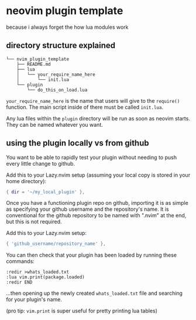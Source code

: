 # neovim plugin template
because i always forget the how lua modules work

## directory structure explained
```
└── nvim_plugin_template
    ├── README.md
    ├── lua
    │   └── your_require_name_here
    │       └── init.lua
    └── plugin
        └── do_this_on_load.lua
```

`your_require_name_here` is the name that users will give to the `require()`
function. The main script inside of there must be called `init.lua`.

Any lua files within the `plugin` directory will be run as soon as neovim starts.
They can be named whatever you want.

## using the plugin locally vs from github

You want to be able to rapidly test your plugin without needing to push every
little change to github.

Add this to your Lazy.nvim setup (assuming your local copy is stored in your home directory):
```lua
{ dir = '~/my_local_plugin' },
```

Once you have a functioning plugin repo on github, importing it is as simple as
specifying your github username and the repository's name.
It is conventional for the github repository to be named with ".nvim" at the
end, but this is not required.

Add this to your Lazy.nvim setup:
```lua
{ 'github_username/repository_name' },
```

You can then check that your plugin has been loaded by running these commands:
```vimscript
:redir >whats_loaded.txt
:lua vim.print(package.loaded)
:redir END
```
...then opening up the newly created `whats_loaded.txt` file and searching for
your plugin's name.

(pro tip: `vim.print` is super useful for pretty printing lua tables)
